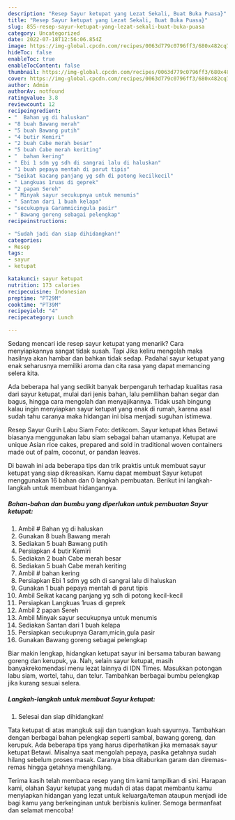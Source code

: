```yaml
---
description: "Resep Sayur ketupat yang Lezat Sekali, Buat Buka Puasa}"
title: "Resep Sayur ketupat yang Lezat Sekali, Buat Buka Puasa}"
slug: 855-resep-sayur-ketupat-yang-lezat-sekali-buat-buka-puasa
category: Uncategorized
date: 2022-07-18T12:56:06.854Z
image: https://img-global.cpcdn.com/recipes/0063d779c0796ff3/680x482cq70/sayur-ketupat-foto-resep-utama.jpg
hideToc: false
enableToc: true
enableTocContent: false
thumbnail: https://img-global.cpcdn.com/recipes/0063d779c0796ff3/680x482cq70/sayur-ketupat-foto-resep-utama.jpg
cover: https://img-global.cpcdn.com/recipes/0063d779c0796ff3/680x482cq70/sayur-ketupat-foto-resep-utama.jpg
author: Admin
authorAv: notfound
ratingvalue: 3.8
reviewcount: 12
recipeingredient:
- "  Bahan yg di haluskan"
- "8 buah Bawang merah"
- "5 buah Bawang putih"
- "4 butir Kemiri"
- "2 buah Cabe merah besar"
- "5 buah Cabe merah keriting"
- "  bahan kering"
- " Ebi 1 sdm yg sdh di sangrai lalu di haluskan"
- "1 buah pepaya mentah di parut tipis"
- "Seikat kacang panjang yg sdh di potong kecilkecil"
- " Langkuas 1ruas di geprek"
- "2 papan Sereh"
- " Minyak sayur secukupnya untuk menumis"
- " Santan dari 1 buah kelapa"
- "secukupnya Garammicingula pasir"
- " Bawang goreng sebagai pelengkap"
recipeinstructions:

- "Sudah jadi dan siap dihidangkan!"
categories:
- Resep
tags:
- sayur
- ketupat

katakunci: sayur ketupat 
nutrition: 173 calories
recipecuisine: Indonesian
preptime: "PT29M"
cooktime: "PT39M"
recipeyield: "4"
recipecategory: Lunch

---
```



Sedang mencari ide resep sayur ketupat yang menarik? Cara menyiapkannya sangat tidak susah. Tapi Jika keliru mengolah maka hasilnya akan hambar dan bahkan tidak sedap. Padahal sayur ketupat yang enak seharusnya memiliki aroma dan cita rasa yang dapat memancing selera kita.


Ada beberapa hal yang sedikit banyak berpengaruh terhadap kualitas rasa dari sayur ketupat, mulai dari jenis bahan, lalu pemilihan bahan segar dan bagus, hingga cara mengolah dan menyajikannya. Tidak usah bingung kalau ingin menyiapkan sayur ketupat yang enak di rumah, karena asal sudah tahu caranya maka hidangan ini bisa menjadi suguhan istimewa.

Resep Sayur Gurih Labu Siam Foto: detikcom. Sayur ketupat khas Betawi biasanya menggunakan labu siam sebagai bahan utamanya. Ketupat are unique Asian rice cakes, prepared and sold in traditional woven containers made out of palm, coconut, or pandan leaves.


Di bawah ini ada beberapa tips dan trik praktis untuk membuat sayur ketupat yang siap dikreasikan. Kamu dapat membuat Sayur ketupat menggunakan 16 bahan dan 0 langkah pembuatan. Berikut ini langkah-langkah untuk membuat hidangannya.

<!--inarticleads1-->

##### Bahan-bahan dan bumbu yang diperlukan untuk pembuatan Sayur ketupat:

1. Ambil  # Bahan yg di haluskan
1. Gunakan 8 buah Bawang merah
1. Sediakan 5 buah Bawang putih
1. Persiapkan 4 butir Kemiri
1. Sediakan 2 buah Cabe merah besar
1. Sediakan 5 buah Cabe merah keriting
1. Ambil  # bahan kering
1. Persiapkan  Ebi 1 sdm yg sdh di sangrai lalu di haluskan
1. Gunakan 1 buah pepaya mentah di parut tipis
1. Ambil Seikat kacang panjang yg sdh di potong kecil-kecil
1. Persiapkan  Langkuas 1ruas di geprek
1. Ambil 2 papan Sereh
1. Ambil  Minyak sayur secukupnya untuk menumis
1. Sediakan  Santan dari 1 buah kelapa
1. Persiapkan secukupnya Garam,micin,gula pasir
1. Gunakan  Bawang goreng sebagai pelengkap


Biar makin lengkap, hidangkan ketupat sayur ini bersama taburan bawang goreng dan kerupuk, ya. Nah, selain sayur ketupat, masih banyakrekomendasi menu lezat lainnya di IDN Times. Masukkan potongan labu siam, wortel, tahu, dan telur. Tambahkan berbagai bumbu pelengkap jika kurang sesuai selera. 

<!--inarticleads2-->

##### Langkah-langkah untuk membuat Sayur ketupat:


1. Selesai dan siap dihidangkan!

Tata ketupat di atas mangkuk saji dan tuangkan kuah sayurnya. Tambahkan dengan berbagai bahan pelengkap seperti sambal, bawang goreng, dan kerupuk. Ada beberapa tips yang harus diperhatikan jika memasak sayur ketupat Betawi. Misalnya saat mengolah pepaya, pasika getahnya sudah hilang sebelum proses masak. Caranya bisa ditaburkan garam dan diremas-remas hingga getahnya menghilang. 

Terima kasih telah membaca resep yang tim kami tampilkan di sini. Harapan kami, olahan Sayur ketupat yang mudah di atas dapat membantu kamu menyiapkan hidangan yang lezat untuk keluarga/teman ataupun menjadi ide bagi kamu yang berkeinginan untuk berbisnis kuliner. Semoga bermanfaat dan selamat mencoba!
